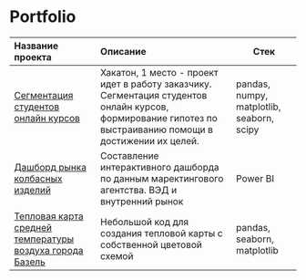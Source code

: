 # Portfolio

|Название проекта|Описание|Стек|
|:-------------------------------------------------------------------|:------------------------------------------------------------------------------------------------|-|
|[Сегментация студентов онлайн курсов](https://github.com/KaterinaFrolkova/portfolio/tree/main/students_segmentation)|Хакатон, 1 место - проект идет в работу заказчику. Сегментация студентов онлайн курсов, формирование гипотез по выстраиванию помощи в достижении их целей. | pandas, numpy, matplotlib, seaborn, scipy
|[Дашборд рынка колбасных изделий](https://github.com/KaterinaFrolkova/portfolio/tree/main/sausages)|Составление интерактивного дашборда по данным маректингового агентства. ВЭД и внутренний рынок| Power BI
|[Тепловая карта средней температуры воздуха города Базель](https://github.com/KaterinaFrolkova/portfolio/tree/main/Basel_tmpr_heatmap)|Небольшой код для создания тепловой карты с собственной цветовой схемой| pandas, seaborn, matplotlib
